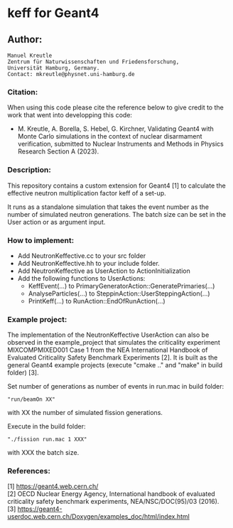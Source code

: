 # keff for Geant4

## Author:
    Manuel Kreutle
    Zentrum für Naturwissenschaften und Friedensforschung,
    Universität Hamburg, Germany.
    Contact: mkreutle@physnet.uni-hamburg.de

### Citation:
When using this code please cite the reference below to give credit to the work that went into developping this code:  
  * M. Kreutle, A. Borella, S. Hebel, G. Kirchner, Validating Geant4 with Monte Carlo simulations in the context of nuclear disarmament verification, submitted to Nuclear Instruments and Methods in Physics Research Section A (2023).

### Description:
This repository contains a custom extension for Geant4 [1] to calculate the effective neutron multiplication factor keff of a set-up.

It runs as a standalone simulation that takes the event number as the number of simulated neutron generations. The batch size can be set in the User action or as argument input.

### How to implement:
- Add NeutronKeffective.cc to your src folder
- Add NeutronKeffective.hh to your include folder.
- Add NeutronKeffective as UserAction to ActionInitialization
- Add the following functions to UserActions:
  - KeffEvent(...) to PrimaryGeneratorAction::GeneratePrimaries(...)
  - AnalyseParticles(...) to SteppinAction::UserSteppingAction(...)
  - PrintKeff(...) to RunAction::EndOfRunAction(...)

### Example project:
The implementation of the NeutronKeffective UserAction can also be observed in the example_project that simulates the criticality experiment MIXCOMPMIXED001 Case 1 from the NEA International Handbook of Evaluated Criticality Safety Benchmark Experiments [2]. It is built as the general Geant4 example projects (execute "cmake .." and "make" in build folder) [3].

Set number of generations as number of events in run.mac in build folder:

    "run/beamOn XX"

with XX the number of simulated fission generations.

Execute in the build folder:

    "./fission run.mac 1 XXX"

with XXX the batch size.

### References:
  [1] https://geant4.web.cern.ch/ \
  [2] OECD Nuclear Energy Agency, International handbook of evaluated criticality safety benchmark experiments, NEA/NSC/DOC(95)/03 (2016). \
  [3] https://geant4-userdoc.web.cern.ch/Doxygen/examples_doc/html/index.html

